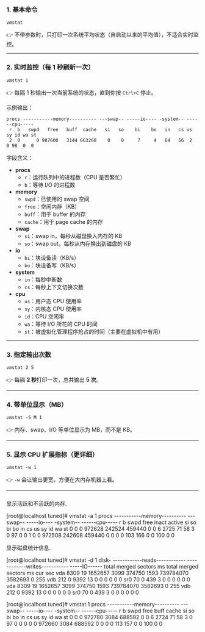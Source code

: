 ### 1. 基本命令

```
vmstat
```

👉 不带参数时，只打印一次系统平均状态（自启动以来的平均值），不适合实时监控。

------

### 2. 实时监控（每 1 秒刷新一次）

```
vmstat 1
```

👉 每隔 1 秒输出一次当前系统的状态，直到你按 `Ctrl+C` 停止。

示例输出：

```
procs -----------memory---------- ---swap-- -----io---- -system-- ------cpu-----
 r  b   swpd   free   buff  cache   si   so    bi    bo   in   cs us sy id wa st
 2  0      0 987600   3144 663268    0    0     7     4   64   56  2  0 98  0  0
```

字段含义：

- **procs**
  - `r`：运行队列中的进程数（CPU 是否繁忙）
  - `b`：等待 I/O 的进程数
- **memory**
  - `swpd`：已使用的 swap 空间
  - `free`：空闲内存（KB）
  - `buff`：用于 buffer 的内存
  - `cache`：用于 page cache 的内存
- **swap**
  - `si`：swap in，每秒从磁盘换入内存的 KB
  - `so`：swap out，每秒从内存换出到磁盘的 KB
- **io**
  - `bi`：块设备读（KB/s）
  - `bo`：块设备写（KB/s）
- **system**
  - `in`：每秒中断数
  - `cs`：每秒上下文切换次数
- **cpu**
  - `us`：用户态 CPU 使用率
  - `sy`：内核态 CPU 使用率
  - `id`：CPU 空闲率
  - `wa`：等待 I/O 所花的 CPU 时间
  - `st`：被虚拟化管理程序抢占的时间（主要在虚拟机中有用）

------

### 3. 指定输出次数

```
vmstat 2 5
```

👉 每隔 **2 秒**打印一次，总共输出 **5 次**。

------

### 4. 带单位显示（MB）

```
vmstat -S M 1
```

👉 内存、swap、I/O 等单位显示为 MB，而不是 KB。

------

### 5. 显示 CPU 扩展指标（更详细）

```
vmstat -w 1
```

👉 `-w` 会让输出更宽，方便在大内存机器上看。

------

### 

显示活跃和不活跃的内存.

[root@localhost tuned]# vmstat -a  1
procs -----------memory---------- ---swap-- -----io---- -system-- ------cpu-----
 r  b   swpd   free  inact active   si   so    bi    bo   in   cs us sy id wa st
 0  0      0 972628 242524 459440    0    0     6  2725   71   58  3  0 97  0  0
 1  0      0 972508 242608 459440    0    0     0     0  103  166  0  0 100  0  0



显示磁盘统计信息.

[root@localhost tuned]# vmstat -d  1
disk- ------------reads------------ ------------writes----------- -----IO------
       total merged sectors      ms  total merged sectors      ms    cur    sec
vda     8309     19 1652657    3099 374750   1593 739784070 3582693      0    255
vdb      212      0    9392      13      0      0       0       0      0      0
sr0       70      0     439       3      0      0       0       0      0      0
vda     8309     19 1652657    3099 374750   1593 739784070 3582693      0    255
vdb      212      0    9392      13      0      0       0       0      0      0
sr0       70      0     439       3      0      0       0       0      0      0

[root@localhost tuned]# vmstat   1
procs -----------memory---------- ---swap-- -----io---- -system-- ------cpu-----
 r  b   swpd   free   buff  cache   si   so    bi    bo   in   cs us sy id wa st
 0  0      0 972780   3084 688592    0    0     6  2724   71   58  3  0 97  0  0
 0  0      0 972660   3084 688592    0    0     0     0  113  157  0  0 100  0  0